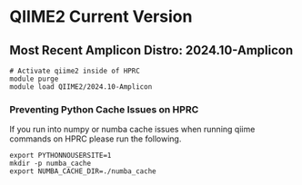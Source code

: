 # QIIME2 Current Version

## Most Recent Amplicon Distro: 2024.10-Amplicon

```shell
# Activate qiime2 inside of HPRC
module purge
module load QIIME2/2024.10-Amplicon
```

### Preventing Python Cache Issues on HPRC
If you run into numpy or numba cache issues when running qiime commands on HPRC please run the following.

```shell
export PYTHONNOUSERSITE=1
mkdir -p numba_cache
export NUMBA_CACHE_DIR=./numba_cache
```
